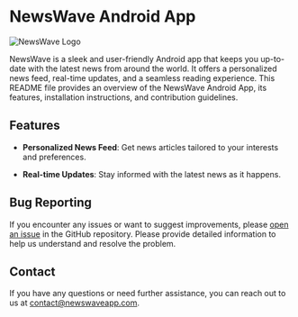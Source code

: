 # NewsWave Android App

![NewsWave Logo](https://example.com/news_wave_logo.png)

NewsWave is a sleek and user-friendly Android app that keeps you up-to-date with the latest news from around the world. It offers a personalized news feed, real-time updates, and a seamless reading experience. This README file provides an overview of the NewsWave Android App, its features, installation instructions, and contribution guidelines.

## Features

- **Personalized News Feed**: Get news articles tailored to your interests and preferences.

- **Real-time Updates**: Stay informed with the latest news as it happens.


## Bug Reporting

If you encounter any issues or want to suggest improvements, please [open an issue](https://github.com/yourusername/news-wave/issues) in the GitHub repository. Please provide detailed information to help us understand and resolve the problem.

## Contact

If you have any questions or need further assistance, you can reach out to us at [contact@newswaveapp.com](mailto:contact@newswaveapp.com).
